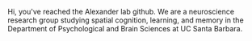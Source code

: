 Hi, you've reached the Alexander lab github. We are a neuroscience research group studying spatial cognition, learning, and memory in the Department of Psychological and Brain Sciences at UC Santa Barbara.



<!---
alab-ucsb/alab-ucsb is a ✨ special ✨ repository because its `README.md` (this file) appears on your GitHub profile.
You can click the Preview link to take a look at your changes.
--->
